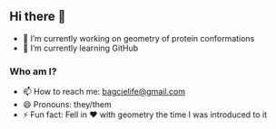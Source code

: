 ## Hi there 👋

<!--
**ezbagci/ezbagci** is a ✨ _special_ ✨ repository because its `README.md` (this file) appears on your GitHub profile.

Here are some ideas to get you started:
- 👯 I’m looking to collaborate on ...
- 🤔 I’m looking for help with ...
- 💬 Ask me about ...

-->

- 🔭 I’m currently working on geometry of protein conformations
- 🌱 I’m currently learning GitHub
### Who am I?
- 📫 How to reach me: bagcielife@gmail.com
- 😄 Pronouns: they/them
- ⚡ Fun fact: Fell in ❤ with geometry the time I was introduced to it 
